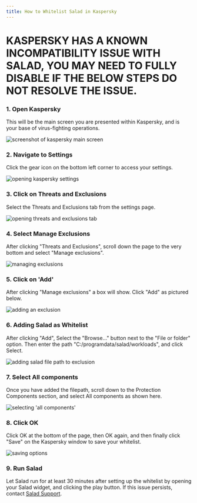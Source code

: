 ```yaml
---
title: How to Whitelist Salad in Kaspersky
---
```


# KASPERSKY HAS A KNOWN INCOMPATIBILITY ISSUE WITH SALAD, YOU MAY NEED TO FULLY DISABLE IF THE BELOW STEPS DO NOT RESOLVE THE ISSUE.

### 1. Open Kaspersky

This will be the main screen you are presented within Kaspersky, and is your base of virus-fighting operations.

![screenshot of kaspersky main screen](../../../../content/images/troubleshooting/antivirus/how-to-whitelist-salad-in-kaspersky-1.png)

### 2. Navigate to Settings

Click the gear icon on the bottom left corner to access your settings.

![opening kaspersky settings](../../../../content/images/troubleshooting/antivirus/how-to-whitelist-salad-in-kaspersky-2.png)

### 3. Click on Threats and Exclusions

Select the Threats and Exclusions tab from the settings page.

![opening threats and exclusions tab](../../../../content/images/troubleshooting/antivirus/how-to-whitelist-salad-in-kaspersky-3.png)

### 4. Select Manage Exclusions

After clicking "Threats and Exclusions", scroll down the page to the very bottom and select "Manage exclusions".

![managing exclusions](../../../../content/images/troubleshooting/antivirus/how-to-whitelist-salad-in-kaspersky-4.png)

### 5. Click on 'Add'

After clicking "Manage exclusions" a box will show. Click "Add" as pictured below.

![adding an exclusion](../../../../content/images/troubleshooting/antivirus/how-to-whitelist-salad-in-kaspersky-5.png)

### 6. Adding Salad as Whitelist

After clicking "Add", Select the "Browse..." button next to the "File or folder" option. Then enter the path
"C:/programdata/salad/workloads", and click Select.

![adding salad file path to exclusion](../../../../content/images/troubleshooting/antivirus/how-to-whitelist-salad-in-kaspersky-6.png)

### 7. Select All components

Once you have added the filepath, scroll down to the Protection Components section, and select All components as shown
here.

![selecting 'all components'](../../../../content/images/troubleshooting/antivirus/how-to-whitelist-salad-in-kaspersky-7.png)

### 8. Click OK

Click OK at the bottom of the page, then OK again, and then finally click "Save" on the Kaspersky window to save your
whitelist.

![saving options](../../../../content/images/troubleshooting/antivirus/how-to-whitelist-salad-in-kaspersky-8.png)

### 9. Run Salad

Let Salad run for at least 30 minutes after setting up the whitelist by opening your Salad widget, and clicking the play
button. If this issue persists, contact [Salad Support](/contact).
